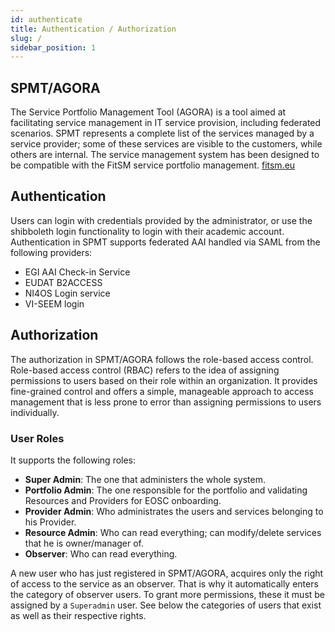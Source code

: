 ```yaml
---
id: authenticate
title: Authentication / Authorization
slug: /
sidebar_position: 1
---
```


## SPMT/AGORA

The Service Portfolio Management Tool (AGORA) is a tool aimed at facilitating service management in IT service provision, including federated scenarios.
SPMT represents a complete list of the services managed by a service provider; some of these services are visible to the customers, while others are internal.
The service management system has been designed to be compatible with the FitSM service portfolio management. [fitsm.eu](https://fitsm.eu)

## Authentication 

Users can login with credentials provided by the administrator, or use the shibboleth login functionality to login with their academic account.
Authentication in SPMT supports federated AAI handled via SAML from the following providers:
 - EGI AAI Check-in Service
 - EUDAT B2ACCESS
 - NI4OS Login service
 - VI-SEEM login


## Authorization 

The authorization in SPMT/AGORA follows the role-based access control. Role-based access control (RBAC) refers to the idea of assigning permissions to users based on their role within an organization. It provides fine-grained control and offers a simple, manageable approach to access management that is less prone to error than assigning permissions to users individually.


### User Roles

It supports the following roles:

 - **Super Admin**: The one that administers the whole system.
 - **Portfolio Admin**: The one responsible for the portfolio and validating Resources and Providers for EOSC onboarding.
 - **Provider Admin**: Who administrates the users and services belonging to his Provider.
 - **Resource Admin**: Who can read everything; can modify/delete services that he is owner/manager of.
 - **Observer**: Who can read everything.

A new user who has just registered in SPMT/AGORA, acquires only the right of access to the service as an observer. That is why it automatically enters the category of observer users. To grant more permissions, these it must be assigned by a `Superadmin` user. See below the categories of users that exist as well as their respective rights.

